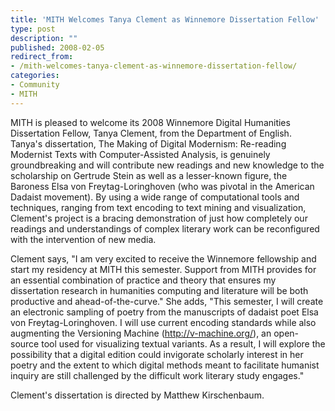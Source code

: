 ```yaml
---
title: 'MITH Welcomes Tanya Clement as Winnemore Dissertation Fellow'
type: post
description: ""
published: 2008-02-05
redirect_from: 
- /mith-welcomes-tanya-clement-as-winnemore-dissertation-fellow/
categories:
- Community
- MITH
---
```

MITH is pleased to welcome its 2008 Winnemore Digital Humanities Dissertation Fellow, Tanya Clement, from the Department of English. Tanya's dissertation, The Making of Digital Modernism: Re-reading Modernist Texts with Computer-Assisted Analysis, is genuinely groundbreaking and will contribute new readings and new knowledge to the scholarship on Gertrude Stein as well as a lesser-known figure, the Baroness Elsa von Freytag-Loringhoven (who was pivotal in the American Dadaist movement). By using a wide range of computational tools and techniques, ranging from text encoding to text mining and visualization, Clement's project is a bracing demonstration of just how completely our readings and understandings of complex literary work can be reconfigured with the intervention of new media.

Clement says, "I am very excited to receive the Winnemore fellowship and start my residency at MITH this semester. Support from MITH provides for an essential combination of practice and theory that ensures my dissertation research in humanities computing and literature will be both productive and ahead-of-the-curve." She adds, "This semester, I will create an electronic sampling of poetry from the manuscripts of dadaist poet Elsa von Freytag-Loringhoven. I will use current encoding standards while also augmenting the Versioning Machine (http://v-machine.org/), an open-source tool used for visualizing textual variants. As a result, I will explore the possibility that a digital edition could invigorate scholarly interest in her poetry and the extent to which digital methods meant to facilitate humanist inquiry are still challenged by the difficult work literary study engages."

Clement's dissertation is directed by Matthew Kirschenbaum.
